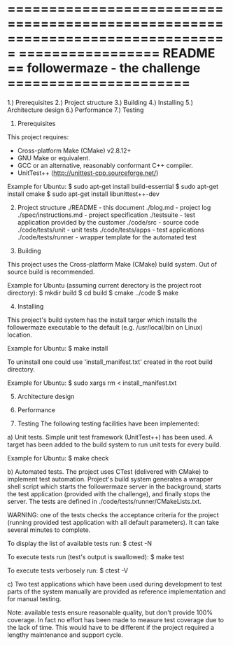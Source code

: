 ===============================================================================
================= README == followermaze - the challenge ======================
===============================================================================

 1.) Prerequisites
 2.) Project structure
 3.) Building
 4.) Installing
 5.) Architecture design
 6.) Performance
 7.) Testing

1. Prerequisites

 This project requires:
  * Cross-platform Make (CMake) v2.8.12+
  * GNU Make or equivalent.
  * GCC or an alternative, reasonably conformant C++ compiler.
  * UnitTest++ (http://unittest-cpp.sourceforge.net/)

  Example for Ubuntu:
    $ sudo apt-get install build-essential
    $ sudo apt-get install cmake
    $ sudo apt-get install libunittest++-dev

2. Project structure
  ./README               - this document
  ./blog.md              - project log
  ./spec/instructions.md - project specification
  ./testsuite            - test application provided by the customer
  ./code/src             - source code
  ./code/tests/unit      - unit tests
  ./code/tests/apps      - test applications
  ./code/tests/runner    - wrapper template for the automated test
 
3. Building

  This project uses the Cross-platform Make (CMake) build system.
  Out of source build is recommended.

  Example for Ubuntu (assuming current derectory is the project root directory):
    $ mkdir build
    $ cd build
    $ cmake ../code
    $ make

4. Installing

  This project's build system has the install targer which installs the followermaze
  executable to the default (e.g. /usr/local/bin on Linux) location.

  Example for Ubuntu:
    $ make install

  To uninstall one could use 'install_manifest.txt' created in the root build directory.

  Example for Ubuntu:
    $ sudo xargs rm < install_manifest.txt

5. Architecture design

6. Performance

7. Testing
  The following testing facilities have been implemented:

  a) Unit tests. Simple unit test framework (UnitTest++) has been used. A target has been
  added to the build system to run unit tests for every build.

  Example for Ubuntu:
    $ make check

  b) Automated tests. The project uses CTest (delivered with CMake) to implement test 
  automation. Project's build system generates a wrapper shell script which starts the 
  followermaze server in the background, starts the test application (provided with the 
  challenge), and finally stops the server. 
  The tests are defined in ./code/tests/runner/CMakeLists.txt.
  
  WARNING: one of the tests checks the acceptance criteria for the project (running provided 
  test application with all default parameters). It can take several minutes to complete.

  To display the list of available tests run:
    $ ctest -N

  To execute tests run (test's output is swallowed):
    $ make test

  To execute tests verbosely run:
    $ ctest -V

  c) Two test applications which have been used during development to test parts of the system 
  manually are provided as reference implementation and for manual testing. 

  Note: available tests ensure reasonable quality, but don't provide 100% coverage. In fact no
  effort has been made to measure test coverage due to the lack of time. This would have to be
  different if the project required a lengthy maintenance and support cycle.

